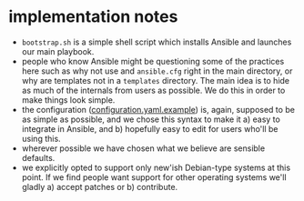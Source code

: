# implementation notes

- `bootstrap.sh` is a simple shell script which installs Ansible and launches our main playbook.
- people who know Ansible might be questioning some of the practices here such as why not use and `ansible.cfg` right in the main directory, or why are templates not in a `templates` directory. The main idea is to hide as much of the internals from users as possible. We do this in order to make things look simple.
- the configuration ([configuration.yaml.example](configuration.yaml.example)) is, again, supposed to be as simple as possible, and we chose this syntax to make it a) easy to integrate in Ansible, and b) hopefully easy to edit for users who'll be using this.
- wherever possible we have chosen what we believe are sensible defaults.
- we explicitly opted to support only new'ish Debian-type systems at this point. If we find people want support for other operating systems we'll gladly a) accept patches or b) contribute.
